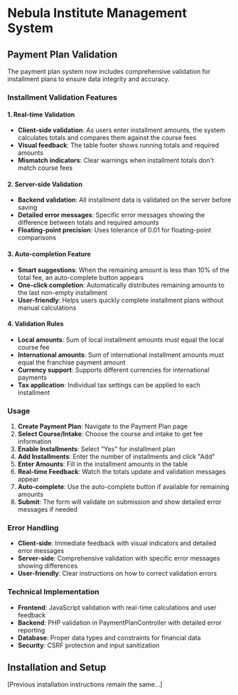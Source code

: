 # Nebula Institute Management System

## Payment Plan Validation

The payment plan system now includes comprehensive validation for installment plans to ensure data integrity and accuracy.

### Installment Validation Features

#### 1. Real-time Validation
- **Client-side validation**: As users enter installment amounts, the system calculates totals and compares them against the course fees
- **Visual feedback**: The table footer shows running totals and required amounts
- **Mismatch indicators**: Clear warnings when installment totals don't match course fees

#### 2. Server-side Validation
- **Backend validation**: All installment data is validated on the server before saving
- **Detailed error messages**: Specific error messages showing the difference between totals and required amounts
- **Floating-point precision**: Uses tolerance of 0.01 for floating-point comparisons

#### 3. Auto-completion Feature
- **Smart suggestions**: When the remaining amount is less than 10% of the total fee, an auto-complete button appears
- **One-click completion**: Automatically distributes remaining amounts to the last non-empty installment
- **User-friendly**: Helps users quickly complete installment plans without manual calculations

#### 4. Validation Rules
- **Local amounts**: Sum of local installment amounts must equal the local course fee
- **International amounts**: Sum of international installment amounts must equal the franchise payment amount
- **Currency support**: Supports different currencies for international payments
- **Tax application**: Individual tax settings can be applied to each installment

### Usage

1. **Create Payment Plan**: Navigate to the Payment Plan page
2. **Select Course/Intake**: Choose the course and intake to get fee information
3. **Enable Installments**: Select "Yes" for installment plan
4. **Add Installments**: Enter the number of installments and click "Add"
5. **Enter Amounts**: Fill in the installment amounts in the table
6. **Real-time Feedback**: Watch the totals update and validation messages appear
7. **Auto-complete**: Use the auto-complete button if available for remaining amounts
8. **Submit**: The form will validate on submission and show detailed error messages if needed

### Error Handling

- **Client-side**: Immediate feedback with visual indicators and detailed error messages
- **Server-side**: Comprehensive validation with specific error messages showing differences
- **User-friendly**: Clear instructions on how to correct validation errors

### Technical Implementation

- **Frontend**: JavaScript validation with real-time calculations and user feedback
- **Backend**: PHP validation in PaymentPlanController with detailed error reporting
- **Database**: Proper data types and constraints for financial data
- **Security**: CSRF protection and input sanitization

## Installation and Setup

[Previous installation instructions remain the same...]